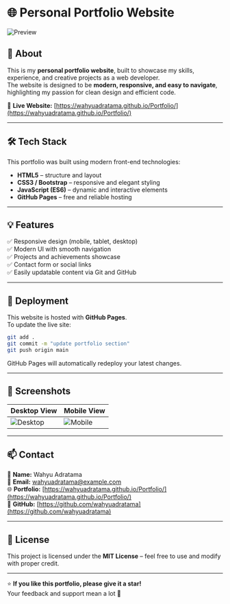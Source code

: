 # 🌐 Personal Portfolio Website

![Preview](https://wahyuadratama.github.io/Portfolio/assets/preview.png)

## 👋 About
This is my **personal portfolio website**, built to showcase my skills, experience, and creative projects as a web developer.  
The website is designed to be **modern, responsive, and easy to navigate**, highlighting my passion for clean design and efficient code.

🔗 **Live Website:** [https://wahyuadratama.github.io/Portfolio/](https://wahyuadratama.github.io/Portfolio/)

---

## 🛠️ Tech Stack
This portfolio was built using modern front-end technologies:

- **HTML5** – structure and layout  
- **CSS3 / Bootstrap** – responsive and elegant styling  
- **JavaScript (ES6)** – dynamic and interactive elements  
- **GitHub Pages** – free and reliable hosting

---

## 💡 Features
✅ Responsive design (mobile, tablet, desktop)  
✅ Modern UI with smooth navigation  
✅ Projects and achievements showcase  
✅ Contact form or social links  
✅ Easily updatable content via Git and GitHub  

---

## 🚀 Deployment
This website is hosted with **GitHub Pages**.  
To update the live site:

```bash
git add .
git commit -m "update portfolio section"
git push origin main
```

GitHub Pages will automatically redeploy your latest changes.

---

## 📸 Screenshots
| Desktop View | Mobile View |
|---------------|--------------|
| ![Desktop](assets/desktop-preview.png) | ![Mobile](assets/mobile-preview.png) |

---

## 📫 Contact
💼 **Name:** Wahyu Adratama  
📧 **Email:** wahyuadratama@example.com  
🌐 **Portfolio:** [https://wahyuadratama.github.io/Portfolio/](https://wahyuadratama.github.io/Portfolio/)  
🔗 **GitHub:** [https://github.com/wahyuadratama](https://github.com/wahyuadratama)

---

## 🧾 License
This project is licensed under the **MIT License** – feel free to use and modify with proper credit.

---

⭐ **If you like this portfolio, please give it a star!**  
Your feedback and support mean a lot 💙
